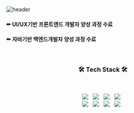 

<!--
**eing98/eing98** is a ✨ _special_ ✨ repository because its `README.md` (this file) appears on your GitHub profile.

Here are some ideas to get you started:

- 🔭 I’m currently working on ...
- 🌱 I’m currently learning ...
- 👯 I’m looking to collaborate on ...
- 🤔 I’m looking for help with ...
- 💬 Ask me about ...
- 📫 How to reach me: ...
- 😄 Pronouns: ...
- ⚡ Fun fact: ...
-->
![header](https://capsule-render.vercel.app/api?type=wave&color=auto&height=300&section=header&text=Soyeung%20Yun&fontSize=90)


#### ✏ UI/UX기반 프론트엔드 개발자 양성 과정 수료
#### ✏ 자바기반 백엔드개발자 양성 과정 수료
</br>
<h3 align="center"><b>🛠 Tech Stack 🛠</b></h3>
</br>
<p align="center">
<img src="https://img.shields.io/badge/Java-5902EC?style=flat&logo=Java&logoColor=#007396"/></a> &nbsp
<img src="https://img.shields.io/badge/Spring-EEEDDE?style=flat&logo=Spring&logoColor=#000000"/></a> &nbsp
<img src="https://img.shields.io/badge/MySQL-FFD93D?style=flat&logo=MySQL&logoColor=#4479A1"/></a> &nbsp
<img src="https://img.shields.io/badge/Oracle-495371?style=flat&logo=Oracle&logoColor=#F80000"/></a> &nbsp
</br>
<img src="https://img.shields.io/badge/HTML5-FFEDDB?style=flat&logo=HTML5&logoColor=#E34F26"/></a> &nbsp
<img src="https://img.shields.io/badge/CSS3-325288?style=flat&logo=CSS3&logoColor=#1572B6"/></a> &nbsp
<img src="https://img.shields.io/badge/JavaScript-086E7D?style=flat&logo=JavaScript&logoColor=#F7DF1E"/></a> &nbsp
<img src="https://img.shields.io/badge/jQuery-9B0000?style=flat&logo=jQuery&logoColor=#0769AD"/></a> &nbsp</p>


